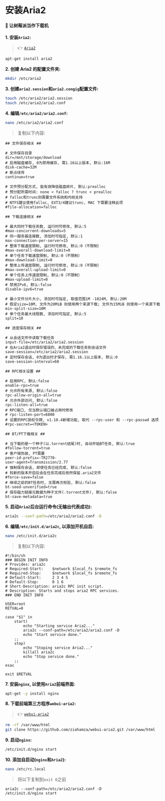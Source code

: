 # 安装Aria2

#### :unicorn: 让树莓派当作下载机

**1. 安装`Aria2`:**

> :point_right: [`Aria2`](https://github.com/aria2/aria2)

```bash
apt-get install aria2
```

**2. 创建 Aria2 的配置文件夹:**

```bash
mkdir /etc/aria2
```

**3. 创建`aria2.session`和`aria2.congig`配置文件:**

```bash
touch /etc/aria2/aria2.session
touch /etc/aria2/aria2.conf
```

**4. 编辑`/etc/aria2/aria2.conf`:**

```bash
nano /etc/aria2/aria2.conf
```

> 复制以下内容:

```text
## 文件保存相关 ##

# 文件保存目录
dir=/mnt/storage/download
# 启用磁盘缓存, 0为禁用缓存, 需1.16以上版本, 默认:16M
disk-cache=32M
# 断点续传
continue=true

# 文件预分配方式, 能有效降低磁盘碎片, 默认:prealloc
# 预分配所需时间: none < falloc ? trunc < prealloc
# falloc和trunc则需要文件系统和内核支持
# NTFS建议使用falloc, EXT3/4建议trunc, MAC 下需要注释此项
#file-allocation=falloc

## 下载连接相关 ##

# 最大同时下载任务数, 运行时可修改, 默认:5
#max-concurrent-downloads=5
# 同一服务器连接数, 添加时可指定, 默认:1
max-connection-per-server=15
# 整体下载速度限制, 运行时可修改, 默认:0（不限制）
#max-overall-download-limit=0
# 单个任务下载速度限制, 默认:0（不限制）
#max-download-limit=0
# 整体上传速度限制, 运行时可修改, 默认:0（不限制）
#max-overall-upload-limit=0
# 单个任务上传速度限制, 默认:0（不限制）
#max-upload-limit=0
# 禁用IPv6, 默认:false
disable-ipv6=true

# 最小文件分片大小, 添加时可指定, 取值范围1M -1024M, 默认:20M
# 假定size=10M, 文件为20MiB 则使用两个来源下载; 文件为15MiB 则使用一个来源下载
min-split-size=10M
# 单个任务最大线程数, 添加时可指定, 默认:5
split=10

## 进度保存相关 ##

# 从会话文件中读取下载任务
input-file=/etc/aria2/aria2.session
# 在Aria2退出时保存错误的、未完成的下载任务到会话文件
save-session=/etc/aria2/aria2.session
# 定时保存会话, 0为退出时才保存, 需1.16.1以上版本, 默认:0
save-session-interval=60

## RPC相关设置 ##

# 启用RPC, 默认:false
enable-rpc=true
# 允许所有来源, 默认:false
rpc-allow-origin-all=true
# 允许外部访问, 默认:false
rpc-listen-all=true
# RPC端口, 仅当默认端口被占用时修改
# rpc-listen-port=6800
# 设置的RPC授权令牌, v1.18.4新增功能, 取代 --rpc-user 和 --rpc-passwd 选项
#rpc-secret=<TOKEN>

## BT/PT下载相关 ##

# 当下载的是一个种子(以.torrent结尾)时, 自动开始BT任务, 默认:true
#follow-torrent=true
# 客户端伪装, PT需要
peer-id-prefix=-TR2770-
user-agent=Transmission/2.77
# 强制保存会话, 即使任务已经完成, 默认:false
# 较新的版本开启后会在任务完成后依然保留.aria2文件
#force-save=false
# 继续之前的BT任务时, 无需再次校验, 默认:false
bt-seed-unverified=true
# 保存磁力链接元数据为种子文件(.torrent文件), 默认:false
bt-save-metadata=true
```

**5. 启动`Aria2`后台运行命令(无输出代表成功):**

```bash
aria2c --conf-path=/etc/aria2/aria2.conf -D
```

**6. 编辑`/etc/init.d/aria2c`, 以添加开机自启:**

```bash
nano /etc/init.d/aria2c
```

> 复制以下内容:

```text
#!/bin/sh
### BEGIN INIT INFO
# Provides: aria2c
# Required-Start:    $network $local_fs $remote_fs
# Required-Stop:     $network $local_fs $remote_fs
# Default-Start:     2 3 4 5
# Default-Stop:      0 1 6
# Short-Description: aria2c RPC init script.
# Description: Starts and stops aria2 RPC services.
### END INIT INFO

USER=root
RETVAL=0

case "$1" in  
    start)  
        echo "Starting service Aria2..."
        aria2c --conf-path=/etc/aria2/aria2.conf -D  
        echo "Start service done."  
    ;;  
    stop)  
        echo "Stoping service Aria2..."  
        killall aria2c   
        echo "Stop service done."  
    ;;  
esac  

exit $RETVAL
```

**7. 安装`nginx`, 以使用`Aria2`前端界面:**

```bash
apt-get -y install nginx
```

**8. 下载前端第三方程序`webui-aria2`:**

> :point_right: [`webui-aria2`](https://github.com/ziahamza/webui-aria2)

```bash
rm -rf /var/www/html
git clone https://github.com/ziahamza/webui-aria2.git /var/www/html
```

**9. 启动`nginx`:**

```bash
/etc/init.d/nginx start
```

**10. 添加自启动(`nginx`和`Aria2`):**

```bash
nano /etc/rc.local
```

> 将以下复制到`exit 0`之前

```text
aria2c --conf-path=/etc/aria2/aria2.conf -D
/etc/init.d/nginx start
```


